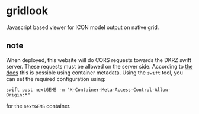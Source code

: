# gridlook

Javascript based viewer for ICON model output on native grid.

## note

When deployed, this website will do CORS requests towards the DKRZ swift server. These requests must be allowed on the server side.
According to [the docs](https://docs.openstack.org/swift/latest/cors.html) this is possible using container metadata.
Using the `swift` tool, you can set the required configuration using:
```
swift post nextGEMS -m "X-Container-Meta-Access-Control-Allow-Origin:*"
```
for the `nextGEMS` container.
